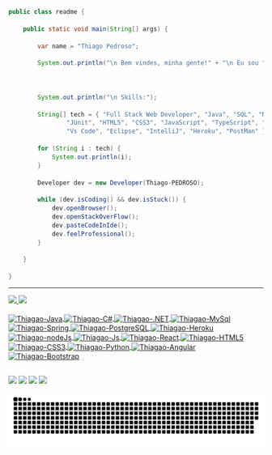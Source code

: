 ```java
public class readme {

	public static void main(String[] args) {

		var name = "Thiago Pedroso";

		System.out.println("\n Bem vindes, minha gente!" + "\n Eu sou " + name );
		
		
		
		System.out.println("\n Skills:");

		String[] tech = { "Full Stack Web Developer", "Java", "SQL", "NoSQL", "SpringBoot", "API Rest", "Data Security",
				"JUnit", "HTML5", "CSS3", "JavaScript", "TypeScript", "Angular", "Bootstrap", "Git e Gitub", "Scrum",
				"Vs Code", "Eclipse", "IntelliJ", "Heroku", "PostMan" };

		for (String i : tech) {
			System.out.println(i);
		}

		Developer dev = new Developer(Thiago-PEDROSO);

		while (dev.isCoding() && dev.isStuck()) {
			dev.openBrowser();
			dev.openStackOverFlow();
			dev.pasteCodeInIde();
			dev.feelProfessional();
		}

	} 

}

```

<div> <hr> </div>
 <div>
  <a href="https://github.com/ThiagaoCode">
  <img height="170em" src="https://github-readme-stats.vercel.app/api?username=ThiagaoCode&show_icons=true&theme=tokyonight&include_all_commits=true&count_private=true"/>
  <img height="170em" src="https://github-readme-stats.vercel.app/api/top-langs/?username=ThiagaoCode&layout=compact&langs_count=7&theme=tokyonight"/>
</div>
 
 <div style="display: inline_block"><br>
  <img align="center" alt="Thiagao-Java" height="40" width="50" src="https://img.shields.io/badge/Java-ED8B00?style=for-the-badge&logo=java&logoColor=white">
  <img align="center" alt="Thiagao-C#" height="40" width="50" src="https://img.shields.io/badge/C%23-239120?style=for-the-badge&logo=c-sharp&logoColor=white">
  <img align="center" alt="Thiagao-.NET" height="40" width="50" src="https://img.shields.io/badge/.NET-5C2D91?style=for-the-badge&logo=.net&logoColor=white">
  <img align="center" alt="Thiagao-MySql" height="40" width="50" src="https://img.shields.io/badge/MySQL-00000F?style=for-the-badge&logo=mysql&logoColor=white">
  <img align="center" alt="Thiagao-Spring" height="40" width="50" src="https://img.shields.io/badge/Spring-6DB33F?style=for-the-badge&logo=spring&logoColor=white">
  <img align="center" alt="Thiagao-PostgreSQL" height="40" width="50" src="https://img.shields.io/badge/PostgreSQL-316192?style=for-the-badge&logo=postgresql&logoColor=white">
  <img align="center" alt="Thiagao-Heroku" height="40" width="50" src="https://img.shields.io/badge/Heroku-430098?style=for-the-badge&logo=heroku&logoColor=white">
  <img align="center" alt="Thiagao-nodeJs" height="40" width="50" src="https://img.shields.io/badge/Node.js-43853D?style=for-the-badge&logo=node.js&logoColor=white">
  <img align="center" alt="Thiagao-Js" height="40" width="50" src="https://img.shields.io/badge/JavaScript-323330?style=for-the-badge&logo=javascript&logoColor=F7DF1E">
  <img align="center" alt="Thiagao-React" height="40" width="50" src="https://img.shields.io/badge/React-20232A?style=for-the-badge&logo=react&logoColor=61DAFB">
  <img align="center" alt="Thiagao-HTML5" height="40" width="50" src="https://img.shields.io/badge/HTML5-E34F26?style=for-the-badge&logo=html5&logoColor=white">
  <img align="center" alt="Thiagao-CSS3" height="40" width="50" src="https://img.shields.io/badge/CSS3-1572B6?style=for-the-badge&logo=css3&logoColor=white">
  <img align="center" alt="Thiagao-Python" height="40" width="50" src="https://img.shields.io/badge/Python-3776AB?style=for-the-badge&logo=python&logoColor=white">
  <img align="center" alt="Thiagao-Angular" height="40" width="50" src="https://img.shields.io/badge/Angular-DD0031?style=for-the-badge&logo=angular&logoColor=white">
  <img align="center" alt="Thiagao-Bootstrap" height="40" width="50" src="https://img.shields.io/badge/Bootstrap-563D7C?style=for-the-badge&logo=bootstrap&logoColor=white">
 </div>
  
 ##
  
 <div> 
  <a href="https://instagram.com/thii.pedroso" target="_blank"><img src="https://img.shields.io/badge/-Instagram-%23E4405F?style=for-the-badge&logo=instagram&logoColor=white" target="_blank"></a>
   <a href="https://www.linkedin.com/in/thipedroso/" target="_blank"><img src="https://img.shields.io/badge/-LinkedIn-%230077B5?style=for-the-badge&logo=linkedin&logoColor=white" target="_blank"></a> 
   <a href="https://github.com/ThiagaoCode" target="_blank"><img src="https://img.shields.io/badge/GitHub-100000?style=for-the-badge&logo=github&logoColor=white" target="_blank"></a> 
  <a href = "mailto:thi.pedroso.soares@gmail.com"><img src="https://img.shields.io/badge/-Gmail-%23333?style=for-the-badge&logo=gmail&logoColor=white" target="_blank"></a> 
  
   ![Snake animation](https://github.com/ThiagaoCode/ThiagaoCode/blob/output/github-contribution-grid-snake.svg)
</div>
  


